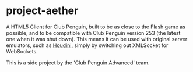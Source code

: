 # project-aether

A HTML5 Client for Club Penguin, built to be as close to the Flash game as possible, and to be compatible with Club Penguin version 253 (the latest one when it was shut down).
This means it can be used with original server emulators, such as <a href="https://github.com/solero/houdini">Houdini</a>, simply by switching out XMLSocket for WebSockets.

This is a side project by the 'Club Penguin Advanced' team.

